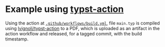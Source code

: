 # Example using [typst-action](https://github.com/marketplace/actions/github-action-for-typst)

Using the action at [`.github/workflows/build.yml`](.github/workflows/build.yml), file `main.typ` is compiled using [lvignoli/typst-action](https://github.com/marketplace/actions/github-action-for-typst) to a PDF, which is uploaded as an artifact in the action workflow and released, for a tagged commit, with the build timestamp.

